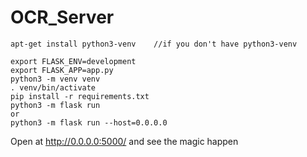 # OCR_Server

    apt-get install python3-venv    //if you don't have python3-venv

    export FLASK_ENV=development
    export FLASK_APP=app.py
    python3 -m venv venv
    . venv/bin/activate
    pip install -r requirements.txt
    python3 -m flask run 
    or
    python3 -m flask run --host=0.0.0.0
    
Open at http://0.0.0.0:5000/ and see the magic happen
